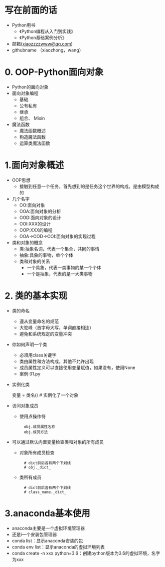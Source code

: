 # 写在前面的话
- Python用书
    - 《Python编程从入门到实践》
    - 《Python基础案例分析》
- 邮箱(xiaozzzzwww@qq.com)
- githubname （xiaozhong，wang）
 
# 0. OOP-Python面向对象
- Python的面向对象
- 面向对象编程
    - 基础
    - 公有私有
    - 继承
    - 组合、 Mixin
- 魔法函数
    - 魔法函数概述
    - 构造魔法函数
    - 运算类魔法函数

# 1.面向对象概述
- OOP思想
    - 接触到任意一个任务，首先想到的是任务这个世界的构成，是由模型构成的
- 几个名字
    -  OO:面向对象
    -  OOA:面向对象的分析
    -  OOD:面向对象的设计
    -  OOI:XXX的设计
    -  OOP:XXX的编程
    -  OOA->OOD->OOI:面向对象的实现过程
- 类和对象的概念
    - 类:抽象名词，代表一个集合，共同的事情
    - 抽象:具象的事物，单个个体
    - 类和对象的关系
        - 一个具象，代表一类事物的某一个个体
        - 一个是抽象，代表的是一大类事物

# 2. 类的基本实现
- 类的命名
    - 遵从变量命名的规范
    - 大驼峰（首字母大写，单词直接相连）
    - 避免和系统规定的变量冲突
- 你如何声明一个类
    - 必须用class关键字
    - 类由属性和方法构成，其他不允许出现
    - 成员属性定义可以直接使用变量赋值，如果没有，使用None
    - 案例 01.py
- 实例化类
    
    变量 = 类名()   # 实例化了一个对象
- 访问对象成员
    - 使用点操作符
    
            obj.成员属性名称
            obj.成员方法
- 可以通过默认内置变量检查类和对象的所有成员
    - 对象所有成员检查
    
            # dict前后各有两个下划线
            # obj._dict_
    - 类所有成员
    
            # dict前后各有两个下划线
            # class_name._dict_
            
            
              
# 3.anaconda基本使用
- anaconda主要是一个虚拟环境管理器
- 还是i一个安装包管理器
- conda list：显示anaconda安装的包
- conda env list：显示anaconda的虚拟环境列表
- conda create -n xxx python=3.6：创建python版本为3.6的虚拟环境，名字为xxx


    
 